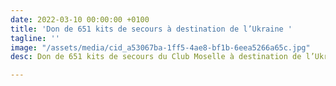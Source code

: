 ```yaml
---
date: 2022-03-10 00:00:00 +0100
title: 'Don de 651 kits de secours à destination de l’Ukraine '
tagline: ''
image: "/assets/media/cid_a53067ba-1ff5-4ae8-bf1b-6eea5266a65c.jpg"
desc: Don de 651 kits de secours du Club Moselle à destination de l’Ukraine

---
```


